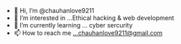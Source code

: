 - 👋 Hi, I’m @chauhanlove9211
- 👀 I’m interested in ...Ethical hacking & web development
- 🌱 I’m currently learning ... cyber sercurity
- 📫 How to reach me ...chauhanlove9211@gmail.com


<!---
chauhanlove9211/chauhanlove9211 is a ✨ special ✨ repository because its `README.md` (this file) appears on your GitHub profile.
You can click the Preview link to take a look at your changes.
--->
